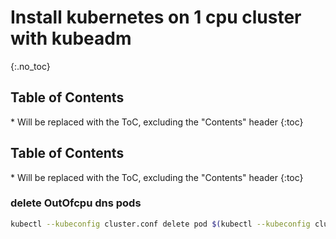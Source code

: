 # Install kubernetes on 1 cpu cluster with kubeadm

{:.no_toc}

<h2 id="toc-header">Table of Contents <i class="fa fa-chevron-up" aria-hidden="true" id="toc-arrow"></i></h2>
* Will be replaced with the ToC, excluding the "Contents" header
{:toc}


<h2 id="toc-header">Table of Contents <i class="fa fa-chevron-up" aria-hidden="true" id="toc-arrow"></i></h2>
* Will be replaced with the ToC, excluding the "Contents" header
{:toc}

### delete OutOfcpu dns pods
``` bash
kubectl --kubeconfig cluster.conf delete pod $(kubectl --kubeconfig cluster.conf get pods -n kube-system | grep OutOfcpu | cut -d' ' -f1) -n kube-system
```